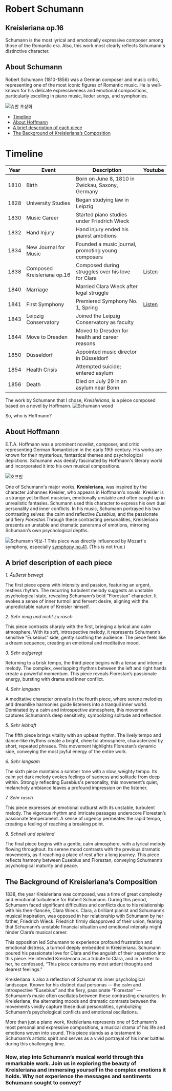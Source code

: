 # Robert Schumann
## Kreisleriana op.16
Schumann is the most lyrical and emotionally expressive composer among those of the Romantic era. Also, this work most clearly reflects Schumann's distinctive character. 
## About Schumann
Robert Schumann (1810-1856) was a German composer and music critic, representing one of the most iconic figures of Romantic music. 
He is well-known for his delicate expressiveness and emotional compositions, particularly excelling in piano music, lieder songs, and symphonies.

![슈만 초상화](https://github.com/user-attachments/assets/c6aa4efc-e94c-4a37-8d17-4a45aa59bd71)

- [Timeline](#timeline)
- [About Hoffmann](#about-hoffmann)
- [A brief description of each piece](#a-brief-description-of-each-piece)
- [The Background of Kreisleriana’s Composition](#the-background-of-kreislerianas-composition)



# Timeline

| Year | Event | Description                                            | Youtube |
| ---- | ----- | -------------------------------------------------------|---------|
| 1810 | Birth | Born on June 8, 1810 in Zwickau, Saxony, Germany       |         |
| 1828 | University Studies	| Began studying law in Leipzig             |         |
| 1830 | Music Career	| Started piano studies under Friedrich Wieck     |         |
| 1832 | Hand Injury | Hand injury ended his pianist ambitions          |         |
| 1834 | New Journal for Music | Founded a music journal, promoting young composers |         |
| 1838 | Composed Kreisleriana op.16 | Composed during struggles over his love for Clara | [Listen](https://youtu.be/L16yD3HbBZI?si=yP5WUCadfR7Vtcbn) |
| 1840 | Marriage | Married Clara Wieck after legal struggle |         |
| 1841 | First Symphony	| Premiered Symphony No. 1, Spring |  [Listen](https://youtu.be/xmXWs-nPSjc?si=Ckwm4JDJ_RSZHU1t)       |
| 1843 | Leipzig Conservatory	| Joined the Leipzig Conservatory as faculty |       | 
| 1844 | Move to Dresden | Moved to Dresden for health and career reasons |        |  
| 1850 | Düsseldorf | Appointed music director in Düsseldorf |         |
| 1854 | Health Crisis | Attempted suicide; entered asylum |           |
| 1856 | Death | Died on July 29 in an asylum near Bonn |              |

The work by Schumann that I chose, *Kreisleriana*, is a piece composed based on a novel by Hoffmann.
![Schumann wood](https://github.com/user-attachments/assets/e51750b9-cf05-4c31-82a1-f4d0946ae8c0)


So, who is Hoffmann?



## About Hoffmann
E.T.A. Hoffmann was a prominent novelist, composer, and critic representing German Romanticism in the early 19th century.
His works are known for their mysterious, fantastical themes and psychological depictions. 
Schumann was deeply fascinated by Hoffmann's literary world and incorporated it into his own musical compositions.

![호프만](https://github.com/user-attachments/assets/0d15a624-cbb5-4391-9699-9f269d0e8108)

One of Schumann's major works, **Kreisleriana**, was inspired by the character Johannes Kreisler, who appears in Hoffmann's novels.
Kreisler is a strange yet brilliant musician, emotionally unstable and often caught up in unrealistic fantasies.
Schumann used this character to express his own dual personality and inner conflicts.
In his music, Schumann portrayed his two contrasting selves: the calm and reflective *Eusebius*, and the passionate and fiery *Florestan*.Through these contrasting personalities, Kreisleriana presents an unstable and dramatic panorama of emotions, mirroring Schumann’s own psychological depths.

![Schumann 악보-1](https://github.com/user-attachments/assets/019736ac-77b9-410d-b07e-64c2fcc736c0)
This piece was directly influenced by Mozart's symphony, especially [symphony no.41](mozart-symphony.md). (This is not true.)



## A brief description of each piece
*1. Äußerst bewegt*

The first piece opens with intensity and passion, featuring an urgent, restless rhythm. The recurring turbulent melody suggests an unstable psychological state, revealing Schumann’s bold “Florestan” character. It evokes a sense of inner turmoil and fervent desire, aligning with the unpredictable nature of Kreisler himself.

*2. Sehr innig und nicht zu rasch*

This piece contrasts sharply with the first, bringing a lyrical and calm atmosphere. With its soft, introspective melody, it represents Schumann’s sensitive “Eusebius” side, gently soothing the audience. The piece feels like a dream sequence, creating an emotional and meditative mood.

*3. Sehr aufgeregt*

Returning to a brisk tempo, the third piece begins with a tense and intense melody. The complex, overlapping rhythms between the left and right hands create a powerful momentum. This piece reveals Florestan’s passionate energy, bursting with drama and inner conflict.

*4. Sehr langsam*

A meditative character prevails in the fourth piece, where serene melodies and dreamlike harmonies guide listeners into a tranquil inner world. Dominated by a calm and introspective atmosphere, this movement captures Schumann’s deep sensitivity, symbolizing solitude and reflection.

*5. Sehr lebhaft*

The fifth piece brings vitality with an upbeat rhythm. The lively tempo and dance-like rhythms create a bright, cheerful atmosphere, characterized by short, repeated phrases. This movement highlights Florestan’s dynamic side, conveying the most joyful energy of the entire work.

*6. Sehr langsam*

The sixth piece maintains a somber tone with a slow, weighty tempo. Its calm yet dark melody evokes feelings of sadness and solitude from deep within. Strongly reflecting Eusebius's personality, this movement’s quiet, melancholy ambiance leaves a profound impression on the listener.

*7. Sehr rasch*

This piece expresses an emotional outburst with its unstable, turbulent melody. The vigorous rhythm and intricate passages underscore Florestan’s passionate temperament. A sense of urgency permeates the rapid tempo, creating a feeling of reaching a breaking point.

*8. Schnell und spielend*

The final piece begins with a gentle, calm atmosphere, with a lyrical melody flowing throughout. Its serene mood contrasts with the previous dramatic movements, as if reaching a place of rest after a long journey. This piece reflects harmony between Eusebius and Florestan, conveying Schumann’s psychological maturity and peace.


## The Background of Kreisleriana’s Composition

1838, the year Kreisleriana was composed, was a time of great complexity and emotional turbulence for Robert Schumann. During this period, Schumann faced significant difficulties and conflicts due to his relationship with his then-fiancée, Clara Wieck. Clara, a brilliant pianist and Schumann’s musical inspiration, was opposed in her relationship with Schumann by her father, Friedrich Wieck. Friedrich firmly disapproved of their union, fearing that Schumann’s unstable financial situation and emotional intensity might hinder Clara’s musical career.

This opposition led Schumann to experience profound frustration and emotional distress, a turmoil deeply embedded in Kreisleriana. Schumann poured his passionate love for Clara and the anguish of their separation into this piece. He intended Kreisleriana as a tribute to Clara, and in a letter to her, he confessed, “This piece contains my most ardent thoughts and dearest feelings.”

Kreisleriana is also a reflection of Schumann’s inner psychological landscape. Known for his distinct dual personas — the calm and introspective “Eusebius” and the fiery, passionate “Florestan” — Schumann’s music often oscillates between these contrasting characters. In Kreisleriana, the alternating moods and dramatic contrasts between the movements vividly capture these dual personalities, symbolizing Schumann’s psychological conflicts and emotional oscillations.

More than just a piano work, Kreisleriana represents one of Schumann’s most personal and expressive compositions, a musical drama of his life and emotions woven into sound. This piece stands as a testament to Schumann’s artistic spirit and serves as a vivid portrayal of his inner battles during this challenging time.


### Now, step into Schumann’s musical world through this remarkable work. Join us in exploring the beauty of Kreisleriana and immersing yourself in the complex emotions it holds. Why not experience the messages and sentiments Schumann sought to convey? 

